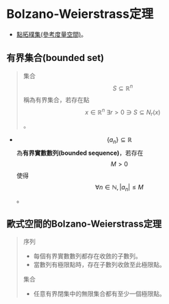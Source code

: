 # Bolzano-Weierstrass定理

* [點拓樸集\(參考度量空間\)](../metric-space/point-topology.md)。

## 有界集合\(bounded set\)

> 集合$$S \subseteq \mathbb{R}^n$$稱為有界集合，若存在點$$x \in \mathbb{R}^n ~ \exists r > 0 \ni S \subseteq N_r(x) $$。

* $$\{ a_n\} \subseteq \mathbb{R}$$為**有界實數數列\(bounded sequence\)**，若存在$$M >0 $$使得$$\forall n \in \mathbb{N}, |a_n| \leq M$$。

## 歐式空間的Bolzano-Weierstrass定理

> 序列
>
> * 每個有界實數數列都存在收斂的子數列。
> * 當數列有極限點時，存在子數列收斂至此極限點。
>
> 集合
>
> * 任意有界閉集中的無限集合都有至少一個極限點。





